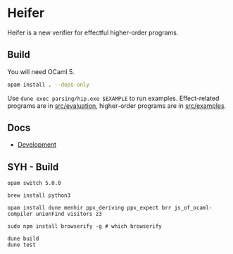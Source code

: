 # Heifer

Heifer is a new verifier for effectful higher-order programs.

## Build

You will need OCaml 5.

```sh
opam install . --deps-only
```

Use `dune exec parsing/hip.exe $EXAMPLE` to run examples. Effect-related programs are in [src/evaluation](src/evaluation), higher-order programs are in [src/examples](src/examples).

## Docs

- [Development](docs/dev.md)



## SYH - Build

```
opam switch 5.0.0

brew install python3

opam install dune menhir ppx_deriving ppx_expect brr js_of_ocaml-compiler unionFind visitors z3

sudo npm install browserify -g # which browserify

dune build
dune test
```